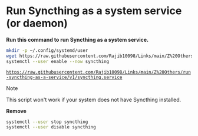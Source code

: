 # Run Syncthing as a system service (or daemon)

**Run this command to run Syncthing as a system service.**

```bash
mkdir -p ~/.config/systemd/user 
wget https://raw.githubusercontent.com/Rajib10098/Links/main/Z%20Others/run-syncthing-as-a-service/v1/syncthing.service -O ~/.config/systemd/user/syncthing.service 
systemctl --user enable --now syncthing
```

[`https://raw.githubusercontent.com/Rajib10098/Links/main/Z%20Others/run-syncthing-as-a-service/v1/syncthing.service`](https://raw.githubusercontent.com/Rajib10098/Links/main/Z%20Others/run-syncthing-as-a-service/v1/syncthing.service)


> [!NOTE]
> This script won't work if your system does not have Syncthing installed.


**Remove**

```bash
systemctl --user stop syncthing 
systemctl --user disable syncthing
```
